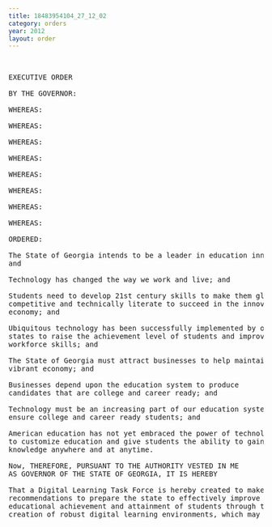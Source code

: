 ```yaml
---
title: 18483954104_27_12_02
category: orders
year: 2012
layout: order
---
```


<pre> 

EXECUTIVE ORDER

BY THE GOVERNOR:

WHEREAS:

WHEREAS:

WHEREAS:

WHEREAS:

WHEREAS:

WHEREAS:

WHEREAS:

WHEREAS:

ORDERED:

The State of Georgia intends to be a leader in education innovation;
and

Technology has changed the way we work and live; and

Students need to develop 21st century skills to make them globally
competitive and technically literate to succeed in the innovation
economy; and

Ubiquitous technology has been successfully implemented by other
states to raise the achievement level of students and improve
workforce skills; and

The State of Georgia must attract businesses to help maintain its
vibrant economy; and

Businesses depend upon the education system to produce
candidates that are college and career ready; and

Technology must be an increasing part of our education system to
ensure college and career ready students; and

American education has not yet embraced the power of technology
to customize education and give students the ability to gain
knowledge anywhere and at anytime.

Now, THEREFORE, PURSUANT TO THE AUTHORITY VESTED IN ME
AS GOVERNOR OF THE STATE OF GEORGIA, IT IS HEREBY

That a Digital Learning Task Force is hereby created to make
recommendations to prepare the state to effectively improve the
educational achievement and attainment of students through the
creation of robust digital learning environments, which may include

</pre>
